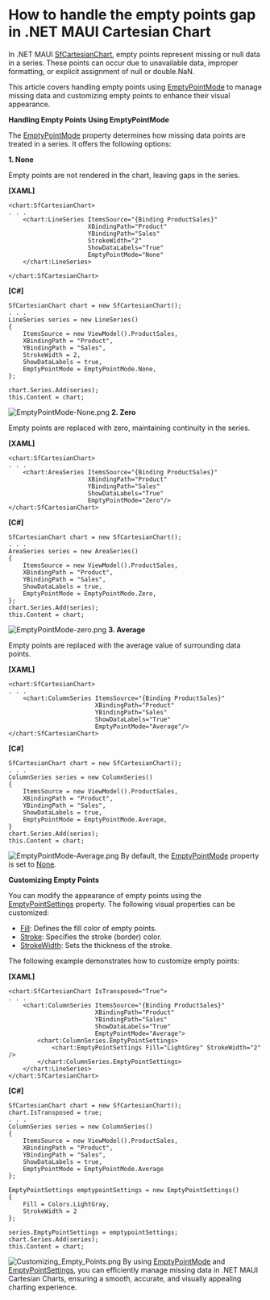 # How to handle the empty points gap in .NET MAUI Cartesian Chart
In .NET MAUI [SfCartesianChart](https://www.syncfusion.com/maui-controls/maui-cartesian-charts), empty points represent missing or null data in a series. These points can occur due to unavailable data, improper formatting, or explicit assignment of null or double.NaN.

This article covers handling empty points using [EmptyPointMode](https://help.syncfusion.com/cr/maui-toolkit/Syncfusion.Maui.Toolkit.Charts.EmptyPointMode.html) to manage missing data and customizing empty points to enhance their visual appearance.

**Handling Empty Points Using EmptyPointMode**

The [EmptyPointMode](https://help.syncfusion.com/cr/maui-toolkit/Syncfusion.Maui.Toolkit.Charts.EmptyPointMode.html) property determines how missing data points are treated in a series. It offers the following options:

**1.  None**

Empty points are not rendered in the chart, leaving gaps in the series.

**[XAML]**
```
<chart:SfCartesianChart>
. . .
    <chart:LineSeries ItemsSource="{Binding ProductSales}"
                      XBindingPath="Product"
                      YBindingPath="Sales"
                      StrokeWidth="2"
                      ShowDataLabels="True"
                      EmptyPointMode="None"
    </chart:LineSeries>

</chart:SfCartesianChart>
```
**[C#]**
```
SfCartesianChart chart = new SfCartesianChart();
. . .
LineSeries series = new LineSeries()
{
    ItemsSource = new ViewModel().ProductSales,
    XBindingPath = "Product",
    YBindingPath = "Sales",
    StrokeWidth = 2,
    ShowDataLabels = true,
    EmptyPointMode = EmptyPointMode.None,
};

chart.Series.Add(series);
this.Content = chart;
``` 
![EmptyPointMode-None.png](https://support.syncfusion.com/kb/agent/attachment/article/19659/inline?token=eyJhbGciOiJodHRwOi8vd3d3LnczLm9yZy8yMDAxLzA0L3htbGRzaWctbW9yZSNobWFjLXNoYTI1NiIsInR5cCI6IkpXVCJ9.eyJpZCI6IjM3OTgxIiwib3JnaWQiOiIzIiwiaXNzIjoic3VwcG9ydC5zeW5jZnVzaW9uLmNvbSJ9.NMODfKeo-tmoCOnS_V13vi_pFpoSci_PC3ZwgT3NivI)
**2.  Zero**

Empty points are replaced with zero, maintaining continuity in the series. 

**[XAML]**
```
<chart:SfCartesianChart>
. . .
    <chart:AreaSeries ItemsSource="{Binding ProductSales}"
                      XBindingPath="Product"
                      YBindingPath="Sales"
                      ShowDataLabels="True"
                      EmptyPointMode="Zero"/>
</chart:SfCartesianChart>
```
**[C#]**
```
SfCartesianChart chart = new SfCartesianChart();
. . .
AreaSeries series = new AreaSeries()
{
    ItemsSource = new ViewModel().ProductSales,
    XBindingPath = "Product",
    YBindingPath = "Sales",
    ShowDataLabels = true,
    EmptyPointMode = EmptyPointMode.Zero,
};
chart.Series.Add(series);
this.Content = chart;
```
![EmptyPointMode-zero.png](https://support.syncfusion.com/kb/agent/attachment/article/19659/inline?token=eyJhbGciOiJodHRwOi8vd3d3LnczLm9yZy8yMDAxLzA0L3htbGRzaWctbW9yZSNobWFjLXNoYTI1NiIsInR5cCI6IkpXVCJ9.eyJpZCI6IjM3OTg1Iiwib3JnaWQiOiIzIiwiaXNzIjoic3VwcG9ydC5zeW5jZnVzaW9uLmNvbSJ9.L7lIUH25RUnmk6UFRnZdaRwxXRXw2lrp9ffFXBDUNVQ)
**3.  Average**

Empty points are replaced with the average value of surrounding data points. 

**[XAML]**
```
<chart:SfCartesianChart>
. . .
    <chart:ColumnSeries ItemsSource="{Binding ProductSales}"
                        XBindingPath="Product"
                        YBindingPath="Sales"
                        ShowDataLabels="True"
                        EmptyPointMode="Average"/>
</chart:SfCartesianChart>
```
**[C#]**
```
SfCartesianChart chart = new SfCartesianChart();
. . .
ColumnSeries series = new ColumnSeries()
{
    ItemsSource = new ViewModel().ProductSales,
    XBindingPath = "Product",
    YBindingPath = "Sales",
    ShowDataLabels = true,
    EmptyPointMode = EmptyPointMode.Average,
}
chart.Series.Add(series);
this.Content = chart;
```
![EmptyPointMode-Average.png](https://support.syncfusion.com/kb/agent/attachment/article/19659/inline?token=eyJhbGciOiJodHRwOi8vd3d3LnczLm9yZy8yMDAxLzA0L3htbGRzaWctbW9yZSNobWFjLXNoYTI1NiIsInR5cCI6IkpXVCJ9.eyJpZCI6IjM3OTgzIiwib3JnaWQiOiIzIiwiaXNzIjoic3VwcG9ydC5zeW5jZnVzaW9uLmNvbSJ9.U0JRL1NyQFlN_HVOAucnGrt-nmQZpeUYjw50HKWrXZc)
By default, the [EmptyPointMode](https://help.syncfusion.com/cr/maui-toolkit/Syncfusion.Maui.Toolkit.Charts.EmptyPointMode.html) property is set to [None](elp.syncfusion.com/cr/maui-toolkit/Syncfusion.Maui.Toolkit.Charts.EmptyPointMode.html#Syncfusion_Maui_Toolkit_Charts_EmptyPointMode_None).

**Customizing Empty Points**

You can modify the appearance of empty points using the [EmptyPointSettings](https://help.syncfusion.com/cr/maui-toolkit/Syncfusion.Maui.Toolkit.Charts.EmptyPointSettings.html) property. The following visual properties can be customized:

* [Fill](https://help.syncfusion.com/cr/maui-toolkit/Syncfusion.Maui.Toolkit.Charts.EmptyPointSettings.html#Syncfusion_Maui_Toolkit_Charts_EmptyPointSettings_Fill): Defines the fill color of empty points.
* [Stroke](https://help.syncfusion.com/cr/maui-toolkit/Syncfusion.Maui.Toolkit.Charts.EmptyPointSettings.html#Syncfusion_Maui_Toolkit_Charts_EmptyPointSettings_Fill): Specifies the stroke (border) color.
* [StrokeWidth](https://help.syncfusion.com/cr/maui-toolkit/Syncfusion.Maui.Toolkit.Charts.EmptyPointSettings.html#Syncfusion_Maui_Toolkit_Charts_EmptyPointSettings_Stroke): Sets the thickness of the stroke.

The following example demonstrates how to customize empty points:

**[XAML]**
```
<chart:SfCartesianChart IsTransposed="True">
. . .
    <chart:ColumnSeries ItemsSource="{Binding ProductSales}"
                        XBindingPath="Product"
                        YBindingPath="Sales"
                        ShowDataLabels="True"
                        EmptyPointMode="Average">
        <chart:ColumnSeries.EmptyPointSettings>
            <chart:EmptyPointSettings Fill="LightGrey" StrokeWidth="2" />
        </chart:ColumnSeries.EmptyPointSettings>
    </chart:LineSeries>
</chart:SfCartesianChart>
```
**[C#]**
```
SfCartesianChart chart = new SfCartesianChart();
chart.IsTransposed = true;
. . .
ColumnSeries series = new ColumnSeries()
{
    ItemsSource = new ViewModel().ProductSales,
    XBindingPath = "Product",
    YBindingPath = "Sales",
    ShowDataLabels = true,
    EmptyPointMode = EmptyPointMode.Average
};

EmptyPointSettings emptypointSettings = new EmptyPointSettings()
{
    Fill = Colors.LightGray,
    StrokeWidth = 2
};

series.EmptyPointSettings = emptypointSettings;
chart.Series.Add(series);
this.Content = chart;
```
![Customizing_Empty_Points.png](https://support.syncfusion.com/kb/agent/attachment/article/19659/inline?token=eyJhbGciOiJodHRwOi8vd3d3LnczLm9yZy8yMDAxLzA0L3htbGRzaWctbW9yZSNobWFjLXNoYTI1NiIsInR5cCI6IkpXVCJ9.eyJpZCI6IjM3OTg0Iiwib3JnaWQiOiIzIiwiaXNzIjoic3VwcG9ydC5zeW5jZnVzaW9uLmNvbSJ9.pFiLeI23El957IQcI4HMr-v76CoXa4GIuUIPAnfKdfY)
By using [EmptyPointMode](https://help.syncfusion.com/cr/maui-toolkit/Syncfusion.Maui.Toolkit.Charts.EmptyPointMode.html) and [EmptyPointSettings](https://help.syncfusion.com/cr/maui-toolkit/Syncfusion.Maui.Toolkit.Charts.EmptyPointSettings.html), you can efficiently manage missing data in .NET MAUI Cartesian Charts, ensuring a smooth, accurate, and visually appealing charting experience.
